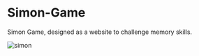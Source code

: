 # Simon-Game

Simon Game, designed as a website to challenge memory skills.

![simon](https://github.com/Doaa-Tartir/Simon-Game/assets/162336526/cdd3a1d3-a84f-4838-a4af-bb98414135c1)

